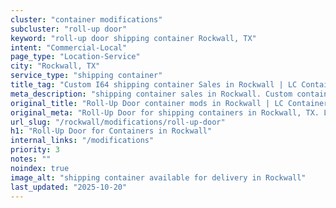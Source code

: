 ```yaml
---
cluster: "container modifications"
subcluster: "roll-up door"
keyword: "roll-up door shipping container Rockwall, TX"
intent: "Commercial-Local"
page_type: "Location-Service"
city: "Rockwall, TX"
service_type: "shipping container"
title_tag: "Custom I64 shipping container Sales in Rockwall | LC Container"
meta_description: "shipping container sales in Rockwall. Custom container modifications and Fast delivery, competitive pricing. Serving modifications area. Quote ID: DJ4. Call (214) 524-4168 for your free quote today."
original_title: "Roll-Up Door container mods in Rockwall | LC Container"
original_meta: "Roll-Up Door for shipping containers in Rockwall, TX. Local fabrication & pro install. LC Container — Since 2003. Get a quote."
url_slug: "/rockwall/modifications/roll-up-door"
h1: "Roll-Up Door for Containers in Rockwall"
internal_links: "/modifications"
priority: 3
notes: ""
noindex: true
image_alt: "shipping container available for delivery in Rockwall"
last_updated: "2025-10-20"
---
```


<!-- TODO: Add unique city/inventory copy, images, and internal links here. -->
